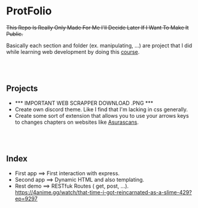 # ProtFolio


~~This Repo Is Really Only Made For Me I'll Decide Later If I Want To Make It Public.~~

Basically each section and folder (ex. manipulating, ...) are project that I did while learning web development by 
doing this [course][course]. 

<br />
<br />

## Projects
 <!-- -  Then to imporove my [github][codeStackr] page. -->
 -  *** IMPORTANT WEB SCRAPPER DOWNLOAD .PNG *** 
 -  Create own discord theme. Like I find that I'm lacking in css generally.
 -  Create some sort of extension that allows you to use your arrows keys to changes chapters on websites like [Asurascans][asura].
<br />
<br />

## Index
- First app ==> First interaction with express.
- Second app ==> Dynamic HTML and also templating. 
- Rest demo ==> RESTfuk Routes ( get, post, ...).
https://4anime.gg/watch/that-time-i-got-reincarnated-as-a-slime-429?ep=9297

<br />
<br />

[course]:https://www.udemy.com/course/the-web-developer-bootcamp/
[challenge]: https://jsbeginners.com/javascript-projects-for-beginners/
[Andrew]:https://www.udemy.com/course/modern-javascript/?ranMID=39197&ranEAID=1SruzFLGpX8&ranSiteID=1SruzFLGpX8-uGMGagLBTDtejvhz3phllQ&LSNPUBID=1SruzFLGpX8&utm_source=aff-campaign&utm_medium=udemyads
[Bluelime]: https://www.udemy.com/course/javascript-for-beginners-create-27-projects-from-scratch/?ranMID=39197&ranEAID=1SruzFLGpX8&ranSiteID=1SruzFLGpX8-_oG3eWLBvH2.WGuQ.EEtSw&LSNPUBID=1SruzFLGpX8&utm_source=aff-campaign&utm_medium=udemyads
[codeStackr]: https://www.youtube.com/watch?v=ECuqb5Tv9qI&ab_channel=codeSTACKr
[laurence]:https://www.udemy.com/course/javascript-course-projects/?ranMID=39197&ranEAID=1SruzFLGpX8&ranSiteID=1SruzFLGpX8-3LMazqzQS47Uvpe5tQtjng&utm_source=aff-campaign&utm_medium=udemyads&LSNPUBID=1SruzFLGpX8
[js30]:https://javascript30.com/
[asura]:https://www.asurascans.com/
